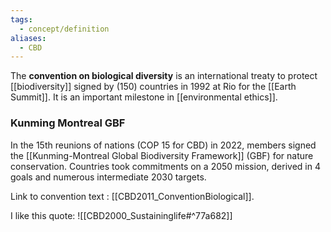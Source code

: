 ```yaml
---
tags:
  - concept/definition
aliases:
  - CBD
---
```

The **convention on biological diversity** is an international treaty to protect [[biodiversity]] signed by (150) countries in 1992 at Rio for the [[Earth Summit]]. It is an important milestone in [[environmental ethics]].
### Kunming Montreal GBF
In the 15th reunions of nations (COP 15 for CBD) in 2022, members signed the [[Kunming-Montreal Global Biodiversity Framework]] (GBF) for nature conservation. Countries took commitments on a 2050 mission, derived in 4 goals and numerous intermediate 2030 targets.

Link to convention text : [[CBD2011_ConventionBiological]].

I like this quote:
![[CBD2000_Sustaininglife#^77a682]]